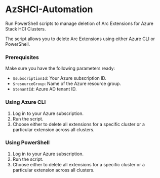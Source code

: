 # AzSHCI-Automation

Run PowerShell scripts to manage deletion of  Arc Extensions for Azure Stack HCI Clusters.

The script allows you to delete Arc Extensions using either Azure CLI or PowerShell.

### Prerequisites

Make sure you have the following parameters ready:

- `$subscriptionId`: Your Azure subscription ID.
- `$resourceGroup`: Name of the Azure resource group.
- `$tenantId`: Azure AD tenant ID.

### Using Azure CLI

1. Log in to your Azure subscription.
2. Run the script.
3. Choose either to delete all extensions for a specific cluster or a particular extension across all clusters.
### Using PowerShell

1. Log in to your Azure subscription.
2. Run the script.
3. Choose either to delete all extensions for a specific cluster or a particular extension across all clusters.


